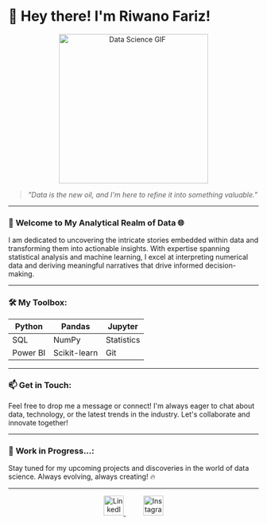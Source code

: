 # 👋 Hey there! I'm Riwano Fariz!

<p align="center">
  <img src="https://i.pinimg.com/originals/31/53/2d/31532d7d378053de3b8bf23c6e7bfae3.gif" alt="Data Science GIF" width="300"/>
</p>

> *"Data is the new oil, and I'm here to refine it into something valuable."*

---

### 🌟 **Welcome to My Analytical Realm of Data** 🌐

I am dedicated to uncovering the intricate stories embedded within data and transforming them into actionable insights. With expertise spanning statistical analysis and machine learning, I excel at interpreting numerical data and deriving meaningful narratives that drive informed decision-making.

---

### 🛠️ **My Toolbox:**


| Python     | Pandas        | Jupyter  |
|------------|---------------|----------|
| SQL        | NumPy         | Statistics |
| Power BI   | Scikit-learn  | Git      |

---

### 📫 **Get in Touch**:

Feel free to drop me a message or connect! I'm always eager to chat about data, technology, or the latest trends in the industry. Let's collaborate and innovate together!

---

### 🚀 **Work in Progress...**:

Stay tuned for my upcoming projects and discoveries in the world of data science. Always evolving, always creating! 🔥

---
<p align="center">
  <a href="https://www.linkedin.com/in/riwano-fariz">
    <img src="https://img.icons8.com/?size=200&id=MR3dZdlA53te&format=png&color=000000" alt="LinkedIn" width="40"/>
  </a>
  &nbsp;&nbsp;&nbsp;&nbsp;&nbsp;&nbsp;&nbsp;&nbsp;

  
  <a href="https://www.instagram.com/scienza.ai/">
    <img src="https://img.icons8.com/?size=200&id=BrU2BBoRXiWq&format=png&color=000000" alt="Instagram" width="40"/>
  </a>
</p>
